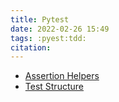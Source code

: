 ```yaml
---
title: Pytest
date: 2022-02-26 15:49
tags: :pyest:tdd:
citation: 
---
```


+ [Assertion Helpers](202202261550.md)
+ [Test Structure](202202271232.md)
